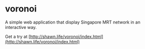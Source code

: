 # voronoi

A simple web application that display Singapore MRT network in an interactive way.

Get a try at [http://shawn.life/voronoi/index.html](http://shawn.life/voronoi/index.html)
